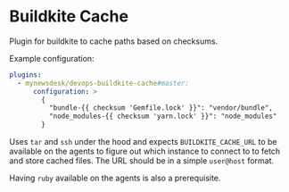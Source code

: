 # Buildkite Cache

Plugin for buildkite to cache paths based on checksums.

Example configuration:
```yaml
plugins:
  - mynewsdesk/devops-buildkite-cache#master:
      configuration: >
        {
          "bundle-{{ checksum 'Gemfile.lock' }}": "vendor/bundle",
          "node_modules-{{ checksum 'yarn.lock' }}": "node_modules"
        }
```

Uses `tar` and `ssh` under the hood and expects `BUILDKITE_CACHE_URL` to be available on the agents to figure out which instance to connect to to fetch and store cached files. The URL should be in a simple `user@host` format.

Having `ruby` available on the agents is also a prerequisite.
